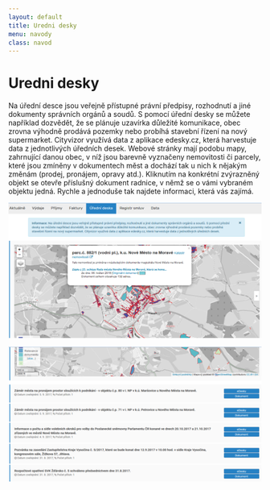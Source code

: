 ```yaml
---
layout: default
title: Uredni desky
menu: navody
class: navod
---
```


# Uredni desky

Na úřední desce jsou veřejně přístupné právní předpisy, rozhodnutí a jiné dokumenty správních orgánů a soudů. S pomocí úřední desky se můžete například dozvědět, že se plánuje uzavírka důležité komunikace, obec zrovna výhodně prodává pozemky nebo probíhá stavební řízení na nový supermarket. Cityvizor využívá data z aplikace edesky.cz, která harvestuje data z jednotlivých úředních desek. Webové stránky mají podobu mapy, zahrnující danou obec, v níž jsou barevně vyznačeny nemovitosti či parcely, které jsou zmíněny v dokumentech měst a dochází tak u nich k nějakým změnám (prodej, pronájem, opravy atd.). Kliknutím na konkrétní zvýrazněný objekt se otevře příslušný dokument radnice, v němž se o vámi vybraném objektu jedná. Rychle a jednoduše tak najdete informaci, která vás zajímá.

![Uredni-deska_1](Uredni-deska_1.png)

![Uredni-deska_2](Uredni-deska_2.png)
